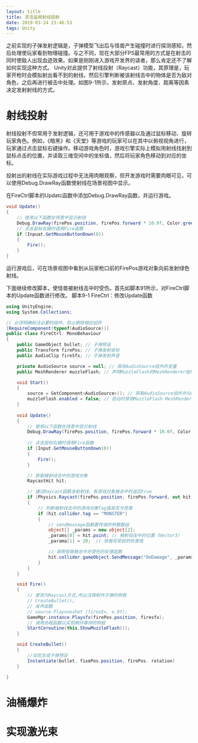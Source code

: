 ```yaml
---
layout: title
title: 灵活运用射线投射
date: 2019-03-24 23:46:53
tags: Unity
---
```

之前实现的子弹发射逻辑是，子弹模型飞出后与怪兽产生碰撞时进行探测感知，然后处理使玩家看到物理碰撞。与之不同，现在大部分FPS最常用的方式是在射击的同时使敌人出现血迹效果。如果是刚刚进入游戏开发界的读者，那么肯定还不了解如何实现这种方式。 Unity对此提供了射线投射（Raycast）功能，其原理是，玩家开枪时会模拟射出看不到的射线，然后引擎判断被该射线击中的物体是否为敌对角色，之后再进行被击中处理。如图9-1所示，发射原点、发射角度、距离等因素决定发射射线的方式。

<!--more-->

# 射线投射

射线投射不但常用于发射逻辑，还可用于游戏中的传感器以及通过鼠标移动、旋转玩家角色。例如，《暗黑》和《天堂》等游戏的玩家可以在其中以俯视视角进行，玩家通过点击鼠标右键操作。移动游戏角色时，游戏引擎实际上模拟用射线找射到鼠标点击的位置，并读取三维空间中的坐标值，然后将玩家角色移动到对应的坐标。

投射出的射线在实际游戏过程中无法用肉眼观察，但开发游戏时需要肉眼可见，可以使用Debug.DrawRay函数使射线在场景视图中显示。

在FireCtrl脚本的Updatc函数中添加Debug.DrawRay函数，并运行游戏。
```cs
void Update()
{
    // 使用以下函数在场景中显示射线
    Debug.DrawRay(firePos.position, firePos.forward * 10.0f, Color.green);
    // 点击鼠标右键时调用Fire函数
    if (Inpuat.GetMouseButtonDown(0)) 
    {
        Fire();
    }
}
```
运行游戏后，可在场景视图中看到从玩家枪口前的FirePos游戏对象向前发射绿色射线。

下面继续修改脚本，使怪兽被射线击中时受伤。首先如脚本91所示，对FireCtrl脚本的Update函数进行修改。
脚本9-1 FireCtrl：修改Update函数
```cs
using UnityEngine;
using System.Collections;

// 必须明确标注必要的组件，防止删除相应组件
[RequireComponent(typeof(AudioSource))]
public class FireCtrl: MonoBehaviour 
{
    public GameObject bullet; // 子弹预设
    public Transform firePos; // 子弹发射坐标
    public AudioClip fireSfx; // 子弹发射声音

    private AudioSource source = null; // 保存AudioSource组件的变量
    public MeshRenderer muzzleFlash; // 声明MuzzleFlash的MeshRenderer组件

    void Start()
    {
        source = GetComponent<AudioSource>(); // 获取AudioSource组件并分配到变量
        muzzleFlash.enabled = false; // 启动时禁用MuzzleFlash MeshRenderer
    }
    
    void Update()
    {
        // 使用以下函数在场景中显示射线
        Debug.DrawRay(firePos.position, firePos.forward * 10.0f, Color.green);
        
        // 点击鼠标右键时调用Fire函数
        if (Input.GetMouseButtonDown(0)) 
        {
            Fire();
        }

        // 获取被射线击中的游戏对象
        RaycastHit hit;

        // 通过Raycast函数发射射线，有游戏对象被击中时返回true
        if (Physics.Raycast(firePos.position, firePos.forward, out hit, 10.0f)
        {
            // 判断被射线击中的游戏对象Tag值是否为怪善
            if (hit.collider.tag == "MONSTER")
            {
                // sendNeasage函数要传递的参数数组
                object[] _params = new object[2];
                _params[0] = hit.point; // 被射线击中的位置（Vector3）
                _parama[1] = 20;  // 怪兽将受到的伤害值

                // 调用怪兽被击中并受伤的处理函数
                hit.collider.gameObject.SendMessage("OnDamage", _params, SendMessageOptions.DontRequireReceiver);
            }
        }
    }

    void Fire()
    {
        // 更改为Raycast方式,所以注释制作子弹的例程
        // CreateBullet();
        // 发声函数
        // source.Playoneshot (firesEx, o.9f);
        GameMgr.instance.Playsfx(firePos.position, firesfx);
        // 调用协程函数以实现稍作等待的例程
        StartCoroutine(this.ShowMuzzleFlash());
    }

    void CreateBullet()
    {
        //动态生成子弹预设
        Instantiate(bullet. fixePos.position, firePos. rotation)
    }

}
```


# 油桶爆炸
# 实现激光束